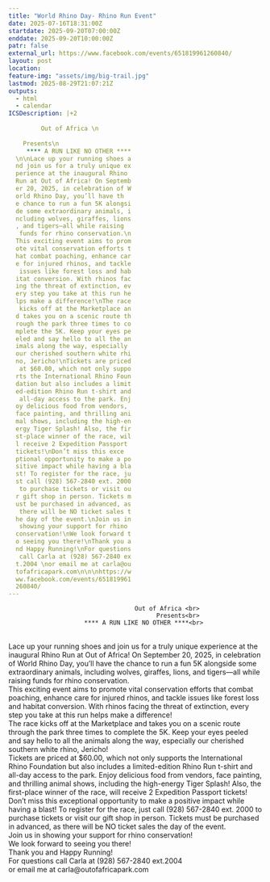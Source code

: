 ```yaml
---
title: "World Rhino Day- Rhino Run Event"
date: 2025-07-16T18:31:00Z
startdate: 2025-09-20T07:00:00Z
enddate: 2025-09-20T10:00:00Z
patr: false
external_url: https://www.facebook.com/events/651819961260840/
layout: post
location: 
feature-img: "assets/img/big-trail.jpg"
lastmod: 2025-08-29T21:07:21Z
outputs:
  - html
  - calendar
ICSDescription: |+2
                                           Out of Africa \n                                               Presents\n                         **** A RUN LIKE NO OTHER ****  \n\nLace up your running shoes a  nd join us for a truly unique ex  perience at the inaugural Rhino   Run at Out of Africa! On Septemb  er 20, 2025, in celebration of W  orld Rhino Day, you’ll have th  e chance to run a fun 5K alongsi  de some extraordinary animals, i  ncluding wolves, giraffes, lions  , and tigers—all while raising   funds for rhino conservation.\n  This exciting event aims to prom  ote vital conservation efforts t  hat combat poaching, enhance car  e for injured rhinos, and tackle   issues like forest loss and hab  itat conversion. With rhinos fac  ing the threat of extinction, ev  ery step you take at this run he  lps make a difference!\nThe race   kicks off at the Marketplace an  d takes you on a scenic route th  rough the park three times to co  mplete the 5K. Keep your eyes pe  eled and say hello to all the an  imals along the way, especially   our cherished southern white rhi  no, Jericho!\nTickets are priced   at $60.00, which not only suppo  rts the International Rhino Foun  dation but also includes a limit  ed-edition Rhino Run t-shirt and   all-day access to the park. Enj  oy delicious food from vendors,   face painting, and thrilling ani  mal shows, including the high-en  ergy Tiger Splash! Also, the fir  st-place winner of the race, wil  l receive 2 Expedition Passport   tickets!\nDon’t miss this exce  ptional opportunity to make a po  sitive impact while having a bla  st! To register for the race, ju  st call (928) 567-2840 ext. 2000   to purchase tickets or visit ou  r gift shop in person. Tickets m  ust be purchased in advanced, as   there will be NO ticket sales t  he day of the event.\nJoin us in   showing your support for rhino   conservation!\nWe look forward t  o seeing you there!\nThank you a  nd Happy Running!\nFor questions   call Carla at (928) 567-2840 ex  t.2004 \nor email me at carla@ou  tofafricapark.com\n\n\nhttps://w  ww.facebook.com/events/651819961  260840/
---
```


                                       Out of Africa <br>
                                             Presents<br>
                         **** A RUN LIKE NO OTHER ****<br>
  <br>
  Lace up your running shoes and join us for a truly unique experience at the inaugural Rhino Run at Out of Africa! On September 20, 2025, in celebration of World Rhino Day, you’ll have the chance to run a fun 5K alongside some extraordinary animals, including wolves, giraffes, lions, and tigers—all while raising funds for rhino conservation.<br>
  This exciting event aims to promote vital conservation efforts that combat poaching, enhance care for injured rhinos, and tackle issues like forest loss and habitat conversion. With rhinos facing the threat of extinction, every step you take at this run helps make a difference!<br>
  The race kicks off at the Marketplace and takes you on a scenic route through the park three times to complete the 5K. Keep your eyes peeled and say hello to all the animals along the way, especially our cherished southern white rhino, Jericho!<br>
  Tickets are priced at $60.00, which not only supports the International Rhino Foundation but also includes a limited-edition Rhino Run t-shirt and all-day access to the park. Enjoy delicious food from vendors, face painting, and thrilling animal shows, including the high-energy Tiger Splash! Also, the first-place winner of the race, will receive 2 Expedition Passport tickets!<br>
  Don’t miss this exceptional opportunity to make a positive impact while having a blast! To register for the race, just call (928) 567-2840 ext. 2000 to purchase tickets or visit our gift shop in person. Tickets must be purchased in advanced, as there will be NO ticket sales the day of the event.<br>
  Join us in showing your support for rhino conservation!<br>
  We look forward to seeing you there!<br>
  Thank you and Happy Running!<br>
  For questions call Carla at (928) 567-2840 ext.2004 <br>
  or email me at carla@outofafricapark.com<br>
  <br>
  <br>
  
